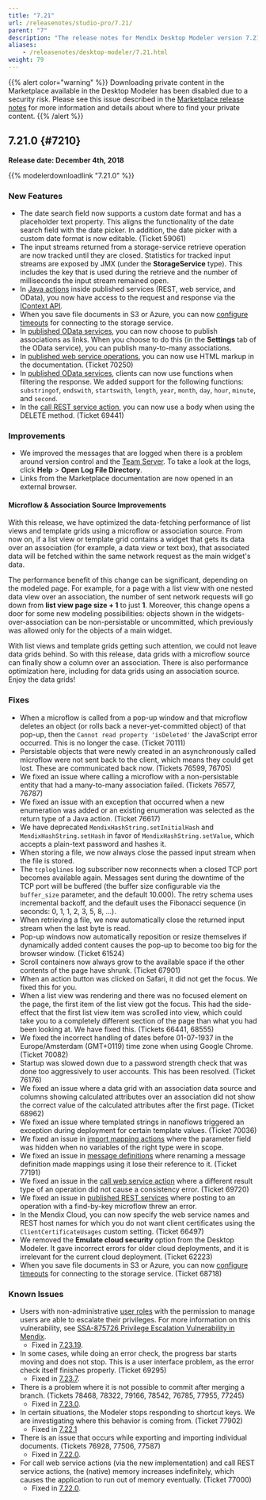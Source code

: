 ```yaml
---
title: "7.21"
url: /releasenotes/studio-pro/7.21/
parent: "7"
description: "The release notes for Mendix Desktop Modeler version 7.21 (including all patches) with details on new features, bug fixes, and known issues."
aliases:
    - /releasenotes/desktop-modeler/7.21.html
weight: 79
---
```


{{% alert color="warning" %}}
Downloading private content in the Marketplace available in the Desktop Modeler has been disabled due to a security risk. Please see this issue described in the [Marketplace release notes](/releasenotes/app-store/#private-fix) for more information and details about where to find your private content.
{{% /alert %}}

## 7.21.0 {#7210}

**Release date: December 4th, 2018**

{{% modelerdownloadlink "7.21.0" %}}

### New Features

* The date search field now supports a custom date format and has a placeholder text property. This aligns the functionality of the date search field with the date picker. In addition, the date picker with a custom date format is now editable. (Ticket 59061)
* The input streams returned from a storage-service retrieve operation are now tracked until they are closed. Statistics for tracked input streams are exposed by JMX (under the **StorageService** type). This includes the key that is used during the retrieve and the number of milliseconds the input stream remained open.
* In [Java actions](/refguide7/java-actions/) inside published services (REST, web service, and OData), you now have access to the request and response via the [IContext API](https://apidocs.rnd.mendix.com/7/runtime/com/mendix/systemwideinterfaces/core/IContext.html).
* When you save file documents in S3 or Azure, you can now [configure timeouts](/refguide7/custom-settings/) for connecting to the storage service.
* In [published OData services](/refguide7/published-odata-services/), you can now choose to publish associations as links. When you choose to do this (in the **Settings** tab of the OData service), you can publish many-to-many associations.
* In [published web service operations](/refguide7/operations/), you can now use HTML markup in the documentation. (Ticket 70250)
* In [published OData services](/refguide7/published-odata-services/), clients can now use functions when filtering the response. We added support for the following functions: `substringof`, `endswith`, `startswith`, `length`, `year`, `month`, `day`, `hour`, `minute`, and `second`.
* In the [call REST service action](/refguide7/call-rest-action/), you can now use a body when using the DELETE method. (Ticket 69441)

### Improvements

* We improved the messages that are logged when there is a problem around version control and the [Team Server](/refguide7/team-server-faq/). To take a look at the logs, click **Help** > **Open Log File Directory**. 
* Links from the Marketplace documentation are now opened in an external browser.

#### Microflow & Association Source Improvements

With this release, we have optimized the data-fetching performance of list views and template grids using a microflow or association source. From now on, if a list view or template grid contains a widget that gets its data over an association (for example, a data view or text box), that associated data will be fetched within the same network request as the main widget's data.

The performance benefit of this change can be significant, depending on the modeled page. For example, for a page with a list view with one nested data view over an association, the number of sent network requests will go down from **list view page size + 1** to just **1**. Moreover, this change opens a door for some new modeling possibilities: objects shown in the widgets-over-association can be non-persistable or uncommitted, which previously was allowed only for the objects of a main widget.

With list views and template grids getting such attention, we could not leave data grids behind. So with this release, data grids with a microflow source can finally show a column over an association. There is also performance optimization here, including for data grids using an association source. Enjoy the data grids!

### Fixes

* <a name="70111"></a>When a microflow is called from a pop-up window and that microflow deletes an object (or rolls back a never-yet-committed object) of that pop-up, then the `Cannot read property 'isDeleted'` the JavaScript error occurred. This is no longer the case. (Ticket 70111)
* <a name="76599"></a>Persistable objects that were newly created in an asynchronously called microflow were not sent back to the client, which means they could get lost. These are communicated back now. (Tickets 76599, 76705)
* <a name="76577"></a>We fixed an issue where calling a microflow with a non-persistable entity that had a many-to-many association failed. (Tickets 76577, 76787)
* <a name="76617"></a>We fixed an issue with an exception that occurred when a new enumeration was added or an existing enumeration was selected as the return type of a Java action. (Ticket 76617)
* We have deprecated `MendixHashString.setInitialHash` and `MendixHashString.setHash` in favor of `MendixHashString.setValue`, which accepts a plain-text password and hashes it.
* When storing a file, we now always close the passed input stream when the file is stored.
* The `tcploglines` log subscriber now reconnects when a closed TCP port becomes available again. Messages sent during the downtime of the TCP port will be buffered (the buffer size configurable via the `buffer_size` parameter, and the default 10.000). The retry schema uses incremental backoff, and the default uses the Fibonacci sequence (in seconds: 0, 1, 1, 2, 3, 5, 8, ...).
* When retrieving a file, we now automatically close the returned input stream when the last byte is read.
* Pop-up windows now automatically reposition or resize themselves if dynamically added content causes the pop-up to become too big for the browser window. (Ticket 61524)
* Scroll containers now always grow to the available space if the other contents of the page have shrunk. (Ticket 67901)
* When an action button was clicked on Safari, it did not get the focus. We fixed this for you.
* When a list view was rendering and there was no focused element on the page, the first item of the list view got the focus. This had the side-effect that the first list view item was scrolled into view, which could take you to a completely different section of the page than what you had been looking at. We have fixed this. (Tickets 66441, 68555)
* We fixed the incorrect handling of dates before 01-07-1937 in the Europe/Amsterdam (GMT+0119) time zone when using Google Chrome. (Ticket 70082)
* Startup was slowed down due to a password strength check that was done too aggressively to user accounts. This has been resolved. (Ticket 76176)
* We fixed an issue where a data grid with an association data source and columns showing calculated attributes over an association did not show the correct value of the calculated attributes after the first page. (Ticket 68962)
* We fixed an issue where templated strings in nanoflows triggered an exception during deployment for certain template values. (Ticket 70036)
* We fixed an issue in [import mapping actions](/refguide7/import-mapping-action/) where the parameter field was hidden when no variables of the right type were in scope.
* We fixed an issue in [message definitions](/refguide7/message-definition/) where renaming a message definition made mappings using it lose their reference to it. (Ticket 77191)
* We fixed an issue in the [call web service action](/refguide7/call-web-service-action/) where a different result type of an operation did not cause a consistency error. (Ticket 69720)
* We fixed an issue in [published REST services](/refguide7/published-rest-service/) where posting to an operation with a find-by-key microflow threw an error.
* In the Mendix Cloud, you can now specify the web service names and REST host names for which you do not want client certificates using the `ClientCertificateUsages` custom setting. (Ticket 66497)
* <a name="62223"></a>We removed the **Emulate cloud security** option from the Desktop Modeler. It gave incorrect errors for older cloud deployments, and it is irrelevant for the current cloud deployment. (Ticket 62223)
* When you save file documents in S3 or Azure, you can now [configure timeouts](/refguide7/custom-settings/) for connecting to the storage service. (Ticket 68718)

### Known Issues

* Users with non-administrative [user roles](/refguide/user-roles/) with the permission to manage users are able to escalate their privileges. For more information on this vulnerability, see [SSA-875726 Privilege Escalation Vulnerability in Mendix](https://new.siemens.com/global/en/products/services/cert.html#SecurityPublications).
	* Fixed in [7.23.19](/releasenotes/studio-pro/7.23/#875726).
* In some cases, while doing an error check, the progress bar starts moving and does not stop. This is a user interface problem, as the error check itself finishes properly. (Ticket 69295)
	* Fixed in [7.23.7](/releasenotes/studio-pro/7.23/#69295).
* There is a problem where it is not possible to commit after merging a branch. (Tickets 78468, 78322, 79166, 78542, 76785, 77955, 77245)
	* Fixed in [7.23.0](/releasenotes/studio-pro/7.23/#78468).
* In certain situations, the Modeler stops responding to shortcut keys. We are investigating where this behavior is coming from. (Ticket 77902)
	* Fixed in [7.22.1](/releasenotes/studio-pro/7.22/#77902)  
* There is an issue that occurs while exporting and importing individual documents. (Tickets 76928, 77506, 77587)
	* Fixed in [7.22.0](/releasenotes/studio-pro/7.22/#76928).
* For call web service actions (via the new implementation) and call REST service actions, the (native) memory increases indefinitely, which causes the application to run out of memory eventually. (Ticket 77000)
	* Fixed in [7.22.0](/releasenotes/studio-pro/7.22/#77000).
